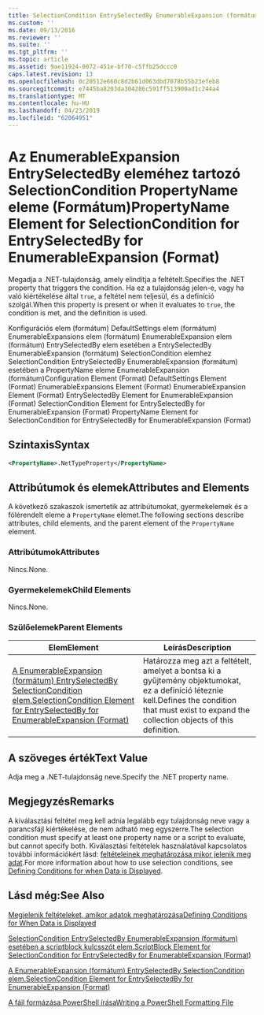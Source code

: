 ```yaml
---
title: SelectionCondition EntrySelectedBy EnumerableExpansion (formátum) esetében a PropertyName eleme |} A Microsoft Docs
ms.custom: ''
ms.date: 09/13/2016
ms.reviewer: ''
ms.suite: ''
ms.tgt_pltfrm: ''
ms.topic: article
ms.assetid: 9ae11924-0072-451e-bf70-c5ffb25dccc0
caps.latest.revision: 13
ms.openlocfilehash: 0c20512e660c8d2b61d063dbd7078b55b23efeb8
ms.sourcegitcommit: e7445ba8203da304286c591ff513900ad1c244a4
ms.translationtype: MT
ms.contentlocale: hu-HU
ms.lasthandoff: 04/23/2019
ms.locfileid: "62064951"
---
```

# <a name="propertyname-element-for-selectioncondition-for-entryselectedby-for-enumerableexpansion-format"></a><span data-ttu-id="8cf7e-102">Az EnumerableExpansion EntrySelectedBy eleméhez tartozó SelectionCondition PropertyName eleme (Formátum)</span><span class="sxs-lookup"><span data-stu-id="8cf7e-102">PropertyName Element for SelectionCondition for EntrySelectedBy for EnumerableExpansion (Format)</span></span>

<span data-ttu-id="8cf7e-103">Megadja a .NET-tulajdonság, amely elindítja a feltételt.</span><span class="sxs-lookup"><span data-stu-id="8cf7e-103">Specifies the .NET property that triggers the condition.</span></span> <span data-ttu-id="8cf7e-104">Ha ez a tulajdonság jelen-e, vagy ha való kiértékelése által `true`, a feltétel nem teljesül, és a definíció szolgál.</span><span class="sxs-lookup"><span data-stu-id="8cf7e-104">When this property is present or when it evaluates to `true`, the condition is met, and the definition is used.</span></span>

<span data-ttu-id="8cf7e-105">Konfigurációs elem (formátum) DefaultSettings elem (formátum) EnumerableExpansions elem (formátum) EnumerableExpansion elem (formátum) EntrySelectedBy elem esetében a EntrySelectedBy EnumerableExpansion (formátum) SelectionCondition elemhez SelectionCondition EntrySelectedBy EnumerableExpansion (formátum) esetében a PropertyName eleme EnumerableExpansion (formátum)</span><span class="sxs-lookup"><span data-stu-id="8cf7e-105">Configuration Element (Format) DefaultSettings Element (Format) EnumerableExpansions Element (Format) EnumerableExpansion Element (Format) EntrySelectedBy Element for EnumerableExpansion (Format) SelectionCondition Element for EntrySelectedBy for EnumerableExpansion (Format) PropertyName Element for SelectionCondition for EntrySelectedBy for EnumerableExpansion (Format)</span></span>

## <a name="syntax"></a><span data-ttu-id="8cf7e-106">Szintaxis</span><span class="sxs-lookup"><span data-stu-id="8cf7e-106">Syntax</span></span>

```xml
<PropertyName>.NetTypeProperty</PropertyName>
```

## <a name="attributes-and-elements"></a><span data-ttu-id="8cf7e-107">Attribútumok és elemek</span><span class="sxs-lookup"><span data-stu-id="8cf7e-107">Attributes and Elements</span></span>

<span data-ttu-id="8cf7e-108">A következő szakaszok ismertetik az attribútumokat, gyermekelemek és a fölérendelt eleme a `PropertyName` elemet.</span><span class="sxs-lookup"><span data-stu-id="8cf7e-108">The following sections describe attributes, child elements, and the parent element of the `PropertyName` element.</span></span>

### <a name="attributes"></a><span data-ttu-id="8cf7e-109">Attribútumok</span><span class="sxs-lookup"><span data-stu-id="8cf7e-109">Attributes</span></span>

<span data-ttu-id="8cf7e-110">Nincs.</span><span class="sxs-lookup"><span data-stu-id="8cf7e-110">None.</span></span>

### <a name="child-elements"></a><span data-ttu-id="8cf7e-111">Gyermekelemek</span><span class="sxs-lookup"><span data-stu-id="8cf7e-111">Child Elements</span></span>

<span data-ttu-id="8cf7e-112">Nincs.</span><span class="sxs-lookup"><span data-stu-id="8cf7e-112">None.</span></span>

### <a name="parent-elements"></a><span data-ttu-id="8cf7e-113">Szülőelemek</span><span class="sxs-lookup"><span data-stu-id="8cf7e-113">Parent Elements</span></span>

|<span data-ttu-id="8cf7e-114">Elem</span><span class="sxs-lookup"><span data-stu-id="8cf7e-114">Element</span></span>|<span data-ttu-id="8cf7e-115">Leírás</span><span class="sxs-lookup"><span data-stu-id="8cf7e-115">Description</span></span>|
|-------------|-----------------|
|[<span data-ttu-id="8cf7e-116">A EnumerableExpansion (formátum) EntrySelectedBy SelectionCondition elem.</span><span class="sxs-lookup"><span data-stu-id="8cf7e-116">SelectionCondition Element for EntrySelectedBy for EnumerableExpansion (Format)</span></span>](./selectioncondition-element-for-entryselectedby-for-enumerableexpansion-format.md)|<span data-ttu-id="8cf7e-117">Határozza meg azt a feltételt, amelyet a bontsa ki a gyűjtemény objektumokat, ez a definíció léteznie kell.</span><span class="sxs-lookup"><span data-stu-id="8cf7e-117">Defines the condition that must exist to expand the collection objects of this definition.</span></span>|

## <a name="text-value"></a><span data-ttu-id="8cf7e-118">A szöveges érték</span><span class="sxs-lookup"><span data-stu-id="8cf7e-118">Text Value</span></span>

<span data-ttu-id="8cf7e-119">Adja meg a .NET-tulajdonság neve.</span><span class="sxs-lookup"><span data-stu-id="8cf7e-119">Specify the .NET property name.</span></span>

## <a name="remarks"></a><span data-ttu-id="8cf7e-120">Megjegyzés</span><span class="sxs-lookup"><span data-stu-id="8cf7e-120">Remarks</span></span>

<span data-ttu-id="8cf7e-121">A kiválasztási feltétel meg kell adnia legalább egy tulajdonság neve vagy a parancsfájl kiértékelése, de nem adható meg egyszerre.</span><span class="sxs-lookup"><span data-stu-id="8cf7e-121">The selection condition must specify at least one property name or a script to evaluate, but cannot specify both.</span></span> <span data-ttu-id="8cf7e-122">Kiválasztási feltételek használatával kapcsolatos további információkért lásd: [feltételeinek meghatározása mikor jelenik meg adat](./defining-conditions-for-displaying-data.md).</span><span class="sxs-lookup"><span data-stu-id="8cf7e-122">For more information about how to use selection conditions, see [Defining Conditions for when Data is Displayed](./defining-conditions-for-displaying-data.md).</span></span>

## <a name="see-also"></a><span data-ttu-id="8cf7e-123">Lásd még:</span><span class="sxs-lookup"><span data-stu-id="8cf7e-123">See Also</span></span>

[<span data-ttu-id="8cf7e-124">Megjelenik feltételeket, amikor adatok meghatározása</span><span class="sxs-lookup"><span data-stu-id="8cf7e-124">Defining Conditions for When Data is Displayed</span></span>](./defining-conditions-for-displaying-data.md)

[<span data-ttu-id="8cf7e-125">SelectionCondition EntrySelectedBy EnumerableExpansion (formátum) esetében a scriptblock kulcsszót elem.</span><span class="sxs-lookup"><span data-stu-id="8cf7e-125">ScriptBlock Element for SelectionCondition for EntrySelectedBy for EnumerableExpansion (Format)</span></span>](./scriptblock-element-for-selectioncondition-for-entryselectedby-for-enumerableexpansion-format.md)

[<span data-ttu-id="8cf7e-126">A EnumerableExpansion (formátum) EntrySelectedBy SelectionCondition elem.</span><span class="sxs-lookup"><span data-stu-id="8cf7e-126">SelectionCondition Element for EntrySelectedBy for EnumerableExpansion (Format)</span></span>](./selectioncondition-element-for-entryselectedby-for-enumerableexpansion-format.md)

[<span data-ttu-id="8cf7e-127">A fájl formázása PowerShell írása</span><span class="sxs-lookup"><span data-stu-id="8cf7e-127">Writing a PowerShell Formatting File</span></span>](./writing-a-powershell-formatting-file.md)
